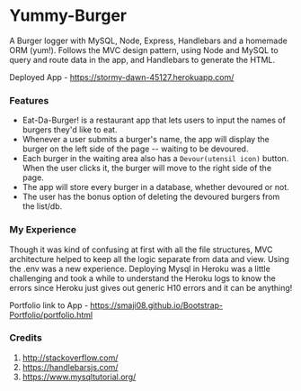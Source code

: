 # Yummy-Burger
 A Burger logger with MySQL, Node, Express, Handlebars and a homemade ORM (yum!). Follows the MVC design pattern, using Node and MySQL to query and route data in the app, and Handlebars to generate the HTML.
 
 Deployed App - https://stormy-dawn-45127.herokuapp.com/

 ### Features
 - Eat-Da-Burger! is a restaurant app that lets users to input the names of burgers they'd like to eat.
 - Whenever a user submits a burger's name, the app will display the burger on the left side of the page -- waiting to be devoured.
 - Each burger in the waiting area also has a `Devour(utensil icon)` button. When the user clicks it, the burger will move to the right side of the page.
 - The app will store every burger in a database, whether devoured or not.
 - The user has the bonus option of deleting the devoured burgers from the list/db.

 ### My Experience
 Though it was kind of confusing at first with all the file structures, MVC architecture helped to keep all the logic separate from data and view. Using the .env was a new experience. Deploying Mysql in Heroku was a little challenging and took a while to understand the Heroku logs to know the errors since Heroku just gives out generic H10 errors and it can be anything!
 
 Portfolio link to App - https://smaji08.github.io/Bootstrap-Portfolio/portfolio.html 

 ### Credits
1. http://stackoverflow.com/
2. https://handlebarsjs.com/
3. https://www.mysqltutorial.org/